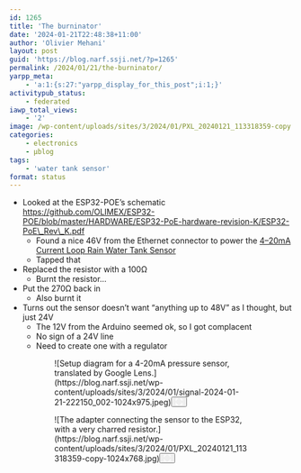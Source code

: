 ```yaml
---
id: 1265
title: 'The burninator'
date: '2024-01-21T22:48:38+11:00'
author: 'Olivier Mehani'
layout: post
guid: 'https://blog.narf.ssji.net/?p=1265'
permalink: /2024/01/21/the-burninator/
yarpp_meta:
    - 'a:1:{s:27:"yarpp_display_for_this_post";i:1;}'
activitypub_status:
    - federated
iawp_total_views:
    - '2'
image: /wp-content/uploads/sites/3/2024/01/PXL_20240121_113318359-copy.jpg
categories:
    - electronics
    - µblog
tags:
    - 'water tank sensor'
format: status
---
```


- Looked at the ESP32-POE’s schematic [https://github.com/OLIMEX/ESP32-POE/blob/master/HARDWARE/ESP32-PoE-hardware-revision-K/ESP32-PoE\_Rev\_K.pdf ](<https://github.com/OLIMEX/ESP32-POE/blob/master/HARDWARE/ESP32-PoE-hardware-revision-K/ESP32-PoE_Rev_K.pdf >)
    - Found a nice 46V from the Ethernet connector to power the [4–20mA Current Loop Rain Water Tank Sensor](https://blog.narf.ssji.net/2023/11/11/4-20ma-current-loop-rain-water-tank-sensor/)
    - Tapped that
- Replaced the resistor with a 100Ω 
    - Burnt the resistor…
- Put the 270Ω back in 
    - Also burnt it
- Turns out the sensor doesn’t want “anything up to 48V” as I thought, but just 24V 
    - The 12V from the Arduino seemed ok, so I got complacent
    - No sign of a 24V line
    - Need to create one with a regulator

<figure class="wp-block-gallery has-nested-images columns-default is-cropped wp-block-gallery-10 is-layout-flex wp-block-gallery-is-layout-flex"><figure class="wp-block-image size-large wp-lightbox-container" data-wp-context="{"uploadedSrc":"https:\/\/blog.narf.ssji.net\/wp-content\/uploads\/sites\/3\/2024\/01\/signal-2024-01-21-222150_002.jpeg","figureClassNames":"wp-block-image size-large","figureStyles":null,"imgClassNames":"wp-image-1266","imgStyles":null,"targetWidth":1080,"targetHeight":1028,"scaleAttr":false,"ariaLabel":"Enlarge image: Setup diagram for a 4-20mA pressure sensor, translated by Google Lens.","alt":"Setup diagram for a 4-20mA pressure sensor, translated by Google Lens."}" data-wp-interactive="core/image">![Setup diagram for a 4-20mA pressure sensor, translated by Google Lens.](https://blog.narf.ssji.net/wp-content/uploads/sites/3/2024/01/signal-2024-01-21-222150_002-1024x975.jpeg)<button aria-haspopup="dialog" aria-label="Enlarge image: Setup diagram for a 4-20mA pressure sensor, translated by Google Lens." class="lightbox-trigger" data-wp-init="callbacks.initTriggerButton" data-wp-on-async--click="actions.showLightbox" data-wp-style--right="context.imageButtonRight" data-wp-style--top="context.imageButtonTop" type="button"> <svg fill="none" height="12" viewbox="0 0 12 12" width="12" xmlns="http://www.w3.org/2000/svg"><path d="M2 0a2 2 0 0 0-2 2v2h1.5V2a.5.5 0 0 1 .5-.5h2V0H2Zm2 10.5H2a.5.5 0 0 1-.5-.5V8H0v2a2 2 0 0 0 2 2h2v-1.5ZM8 12v-1.5h2a.5.5 0 0 0 .5-.5V8H12v2a2 2 0 0 1-2 2H8Zm2-12a2 2 0 0 1 2 2v2h-1.5V2a.5.5 0 0 0-.5-.5H8V0h2Z" fill="#fff"></path></svg></button></figure><figure class="wp-block-image size-large wp-lightbox-container" data-wp-context="{"uploadedSrc":"https:\/\/blog.narf.ssji.net\/wp-content\/uploads\/sites\/3\/2024\/01\/PXL_20240121_113318359-copy.jpg","figureClassNames":"wp-block-image size-large","figureStyles":null,"imgClassNames":"wp-image-1267","imgStyles":null,"targetWidth":2048,"targetHeight":1536,"scaleAttr":false,"ariaLabel":"Enlarge image: The adapter connecting the sensor to the ESP32, with a very charred resistor.","alt":"The adapter connecting the sensor to the ESP32, with a very charred resistor."}" data-wp-interactive="core/image">![The adapter connecting the sensor to the ESP32, with a very charred resistor.](https://blog.narf.ssji.net/wp-content/uploads/sites/3/2024/01/PXL_20240121_113318359-copy-1024x768.jpg)<button aria-haspopup="dialog" aria-label="Enlarge image: The adapter connecting the sensor to the ESP32, with a very charred resistor." class="lightbox-trigger" data-wp-init="callbacks.initTriggerButton" data-wp-on-async--click="actions.showLightbox" data-wp-style--right="context.imageButtonRight" data-wp-style--top="context.imageButtonTop" type="button"> <svg fill="none" height="12" viewbox="0 0 12 12" width="12" xmlns="http://www.w3.org/2000/svg"><path d="M2 0a2 2 0 0 0-2 2v2h1.5V2a.5.5 0 0 1 .5-.5h2V0H2Zm2 10.5H2a.5.5 0 0 1-.5-.5V8H0v2a2 2 0 0 0 2 2h2v-1.5ZM8 12v-1.5h2a.5.5 0 0 0 .5-.5V8H12v2a2 2 0 0 1-2 2H8Zm2-12a2 2 0 0 1 2 2v2h-1.5V2a.5.5 0 0 0-.5-.5H8V0h2Z" fill="#fff"></path></svg></button></figure></figure>